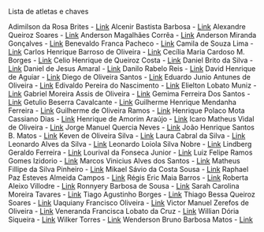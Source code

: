 Lista de atletas e chaves


Adimilson da Rosa Brites - [Link](https://www.bjjcompsystem.com/tournaments/2657/categories/2573075)
Alcenir Bastista Barbosa - [Link](https://www.bjjcompsystem.com/tournaments/2657/categories/2572720)
Alexandre Queiroz Soares - [Link](https://www.bjjcompsystem.com/tournaments/2657/single_competitors)
Anderson Magalhães Corrêa - [Link](https://www.bjjcompsystem.com/tournaments/2657/single_competitors)
Anderson Miranda Gonçalves - [Link](https://www.bjjcompsystem.com/tournaments/2657/categories/2572649)
Benevaldo Franca Pacheco - [Link](https://www.bjjcompsystem.com/tournaments/2657/categories/2572577)
Camila de Souza Lima - [Link](https://www.bjjcompsystem.com/tournaments/2657/categories/2572600)
Carlos Henrique Barroso de Oliveira - [Link](https://www.bjjcompsystem.com/tournaments/2657/categories/2572832)
Cecília Maria Cardoso M. Borges - [Link](https://www.bjjcompsystem.com/tournaments/2657/categories/2572665)
Celio Henrique de Queiroz Costa - [Link](https://www.bjjcompsystem.com/tournaments/2657/categories/2572920)
Daniel Brito da Silva - [Link](https://www.bjjcompsystem.com/tournaments/2657/categories/2572546)
Daniel de Jesus Amaral - [Link](https://www.bjjcompsystem.com/tournaments/2657/single_competitors)
Danilo Rabelo Reis - [Link](https://www.bjjcompsystem.com/tournaments/2657/categories/2572747)
David Henrique de Aguiar - [Link](https://www.bjjcompsystem.com/tournaments/2657/categories/2572742)
Diego de Oliveira Santos - [Link](https://www.bjjcompsystem.com/tournaments/2657/categories/2572562)
Eduardo Junio Antunes de Oliveira - [Link](https://www.bjjcompsystem.com/tournaments/2657/categories/2572557)
Edivaldo Pereira do Nascimento - [Link](https://www.bjjcompsystem.com/tournaments/2657/categories/2572728)
Elielton Lobato Muniz - [Link](https://www.bjjcompsystem.com/tournaments/2657/categories/2572821)
Gabriel Moreira Assis de Oliveira - [Link](https://www.bjjcompsystem.com/tournaments/2657/categories/2572656)
Gemima Ferreira Dos Santos - [Link](https://www.bjjcompsystem.com/tournaments/2657/single_competitors)
Getulio Beserra Cavalcante - [Link](https://www.bjjcompsystem.com/tournaments/2657/categories/2572837)
Guilherme Henrique Mendanha Ferreira - [Link](https://www.bjjcompsystem.com/tournaments/2657/categories/2572554)
Guilherme de Oliveira Ramos - [Link](https://www.bjjcompsystem.com/tournaments/2657/categories/2572543)
Henrique Polaco Mota Cassiano Dias - [Link](https://www.bjjcompsystem.com/tournaments/2657/categories/2572822)
Henrique de Amorim Araújo - [Link](https://www.bjjcompsystem.com/tournaments/2657/categories/2572652)
Icaro Matheus Vidal de Oliveira - [Link](https://www.bjjcompsystem.com/tournaments/2657/categories/2572657)
Jorge Manuel Quercia Neves - [Link](https://www.bjjcompsystem.com/tournaments/2657/categories/2572660)
João Henrique Santos B. Matos - [Link](https://www.bjjcompsystem.com/tournaments/2657/categories/2572564)
Keven de Oliveira Silva - [Link](https://www.bjjcompsystem.com/tournaments/2657/categories/2572545)
Laura Cabral da Silva - [Link](https://www.bjjcompsystem.com/tournaments/2657/categories/2572553)
Leonardo Alves da Silva - [Link](https://www.bjjcompsystem.com/tournaments/2657/categories/2572832)
Leonardo Loiola Silva Nobre - [Link](https://www.bjjcompsystem.com/tournaments/2657/categories/2572563)
Lindberg Geraldo Ferreira - [Link](https://www.bjjcompsystem.com/tournaments/2657/categories/2572992)
Lourival da Fonseca Junior - [Link](https://www.bjjcompsystem.com/tournaments/2657/single_competitors)
Luiz Felipe Ramos Gomes Izidorio - [Link](https://www.bjjcompsystem.com/tournaments/2657/categories/2572632)
Marcos Vinicius Alves dos Santos - [Link](https://www.bjjcompsystem.com/tournaments/2657/categories/2572658)
Matheus Fillipe da Silva Pinheiro - [Link](https://www.bjjcompsystem.com/tournaments/2657/categories/2572559)
Mikael Sávio da Costa Sousa - [Link](https://www.bjjcompsystem.com/tournaments/2657/categories/2572549)
Raphael Paz Esteves Almeida Campos - [Link](https://www.bjjcompsystem.com/tournaments/2657/categories/2572746)
Régis Eric Maia Barros - [Link](https://www.bjjcompsystem.com/tournaments/2657/categories/2572906)
Roberta Aleixo Villodre - [Link](https://www.bjjcompsystem.com/tournaments/2657/categories/2572820)
Ronnyery Barbosa de Sousa - [Link](https://www.bjjcompsystem.com/tournaments/2657/categories/2572644)
Sarah Carolina Moreira Tavares - [Link](https://www.bjjcompsystem.com/tournaments/2657/categories/2572694)
Tiago Agustinho Borges - [Link](https://www.bjjcompsystem.com/tournaments/2657/categories/2572829)
Thiago Bessa Queiroz Soares - [Link](https://www.bjjcompsystem.com/tournaments/2657/categories/2572549)
Uaquiany Francisco Oliveira - [Link](https://www.bjjcompsystem.com/tournaments/2657/categories/2572553)
Victor Manuel Zerefos de Oliveira - [Link](https://www.bjjcompsystem.com/tournaments/2657/categories/2572910)
Veneranda Francisca Lobato da Cruz - [Link](https://www.bjjcompsystem.com/tournaments/2657/categories/2572730)
Willian Dória Siqueira - [Link](https://www.bjjcompsystem.com/tournaments/2657/categories/2572544)
Wilker Torres - [Link](https://www.bjjcompsystem.com/tournaments/2657/categories/2572569)
Wenderson Bruno Barbosa Matos - [Link](https://www.bjjcompsystem.com/tournaments/2657/single_competitors)
